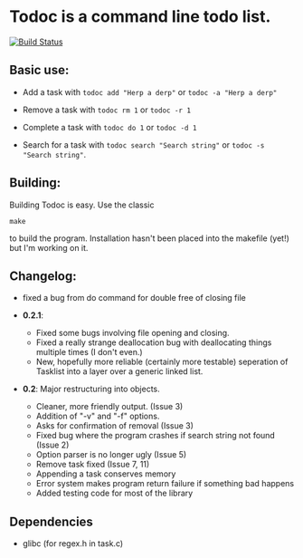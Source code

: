 # Todoc is a command line todo list.

[![Build Status](https://travis-ci.org/laserswald/todoc.png)](https://travis-ci.org/laserswald11/todoc)

## Basic use:

* Add a task with `todoc add "Herp a derp"` or `todoc -a "Herp a derp"`

* Remove a task with `todoc rm 1` or `todoc -r 1`

* Complete a task with `todoc do 1` or `todoc -d 1`

* Search for a task with `todoc search "Search string"` or `todoc -s "Search string"`. 

## Building:

Building Todoc is easy. Use the classic

    make

to build the program. Installation hasn't been placed into the makefile (yet!) but I'm working on it.

## Changelog:

+ fixed a bug from do command for double free of closing file

* **0.2.1**:
    + Fixed some bugs involving file opening and closing.
    + Fixed a really strange deallocation bug with deallocating things multiple times (I don't even.) 
    + New, hopefully more reliable (certainly more testable) seperation of Tasklist into a layer over a generic linked list.

*  **0.2**: Major restructuring into objects.
    + Cleaner, more friendly output. (Issue 3)
    + Addition of "-v" and "-f" options.
    + Asks for confirmation of removal (Issue 3)
    + Fixed bug where the program crashes if search string not found (Issue 2)
    - Option parser is no longer ugly (Issue 5)
    - Remove task fixed (Issue 7, 11)
    - Appending a task conserves memory
    - Error system makes program return failure if something bad happens
    - Added testing code for most of the library

## Dependencies
*  glibc (for regex.h in task.c)

